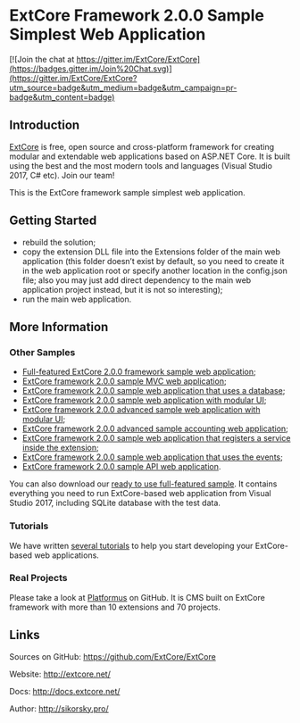 # ExtCore Framework 2.0.0 Sample Simplest Web Application

[![Join the chat at https://gitter.im/ExtCore/ExtCore](https://badges.gitter.im/Join%20Chat.svg)](https://gitter.im/ExtCore/ExtCore?utm_source=badge&utm_medium=badge&utm_campaign=pr-badge&utm_content=badge)

## Introduction

[ExtCore](https://github.com/ExtCore/ExtCore) is free, open source and cross-platform framework for creating
modular and extendable web applications based on ASP.NET Core. It is built using the best and the most modern
tools and languages (Visual Studio 2017, C# etc). Join our team!

This is the ExtCore framework sample simplest web application.

## Getting Started

* rebuild the solution;
* copy the extension DLL file into the Extensions folder of the main web application (this folder doesn’t exist by default,
so you need to create it in the web application root or specify another location in the config.json file; also you may just
add direct dependency to the main web application project instead, but it is not so interesting);
* run the main web application.

## More Information

### Other Samples

* [Full-featured ExtCore 2.0.0 framework sample web application](https://github.com/ExtCore/ExtCore-Sample);
* [ExtCore framework 2.0.0 sample MVC web application](https://github.com/ExtCore/ExtCore-Sample-Mvc);
* [ExtCore framework 2.0.0 sample web application that uses a database](https://github.com/ExtCore/ExtCore-Sample-Data);
* [ExtCore framework 2.0.0 sample web application with modular UI](https://github.com/ExtCore/ExtCore-Sample-Modular-Ui);
* [ExtCore framework 2.0.0 advanced sample web application with modular UI](https://github.com/ExtCore/ExtCore-Sample-Modular-Ui-Adv);
* [ExtCore framework 2.0.0 advanced sample accounting web application](https://github.com/ExtCore/ExtCore-Sample-Accounting);
* [ExtCore framework 2.0.0 sample web application that registers a service inside the extension](https://github.com/ExtCore/ExtCore-Sample-Service);
* [ExtCore framework 2.0.0 sample web application that uses the events](https://github.com/ExtCore/ExtCore-Sample-Events);
* [ExtCore framework 2.0.0 sample API web application](https://github.com/ExtCore/ExtCore-Sample-Api).

You can also download our [ready to use full-featured sample](http://extcore.net/files/ExtCore-Sample-2.0.0.zip).
It contains everything you need to run ExtCore-based web application from Visual Studio 2017, including SQLite
database with the test data.

### Tutorials

We have written [several tutorials](http://docs.extcore.net/en/latest/getting_started/index.html)
to help you start developing your ExtCore-based web applications.

### Real Projects

Please take a look at [Platformus](https://github.com/Platformus/Platformus) on GitHub. It is CMS
built on ExtCore framework with more than 10 extensions and 70 projects.

## Links

Sources on GitHub: https://github.com/ExtCore/ExtCore

Website: http://extcore.net/

Docs: http://docs.extcore.net/

Author: http://sikorsky.pro/